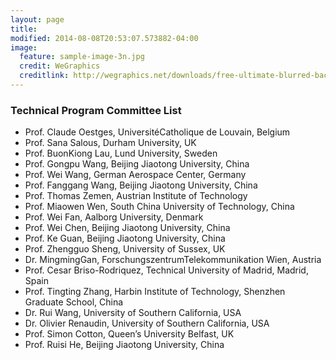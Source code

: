 ```yaml
---
layout: page
title: 
modified: 2014-08-08T20:53:07.573882-04:00
image:
  feature: sample-image-3n.jpg
  credit: WeGraphics
  creditlink: http://wegraphics.net/downloads/free-ultimate-blurred-background-pack/
---
```

###   Technical Program Committee List
-	Prof. Claude Oestges, UniversitéCatholique de Louvain, Belgium
-	Prof. Sana Salous, Durham University, UK
-	Prof. BuonKiong Lau, Lund University, Sweden
-	Prof. Gongpu Wang, Beijing Jiaotong University, China
-	Prof. Wei Wang, German Aerospace Center, Germany
-	Prof. Fanggang Wang, Beijing Jiaotong University, China
-	Prof. Thomas Zemen, Austrian Institute of Technology
-	Prof. Miaowen Wen, South China University of Technology, China
-	Prof. Wei Fan, Aalborg University, Denmark
-	Prof. Wei Chen, Beijing Jiaotong University, China
-	Prof. Ke Guan, Beijing Jiaotong University, China
-	Prof. Zhengguo Sheng, University of Sussex, UK
-	Dr. MingmingGan, ForschungszentrumTelekommunikation Wien, Austria
-	Prof. Cesar Briso-Rodriquez, Technical University of Madrid, Madrid, Spain
-	Prof. Tingting Zhang, Harbin Institute of Technology, Shenzhen Graduate School, China
-	Dr. Rui Wang, University of Southern California, USA
-	Dr. Olivier Renaudin, University of Southern California, USA
-	Prof. Simon Cotton, Queen’s University Belfast, UK
-	Prof. Ruisi He, Beijing Jiaotong University, China


